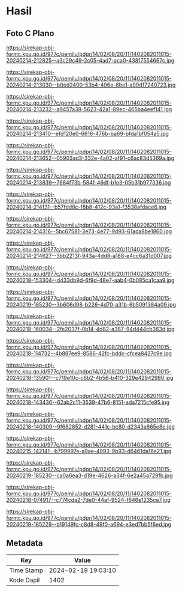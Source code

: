 # Hasil

## Foto C Plano

https://sirekap-obj-formc.kpu.go.id/977c/pemilu/pdpr/14/02/08/20/11/1402082011015-20240214-212825--a3c29c49-2c05-4ad7-aca0-43817554667c.jpg

https://sirekap-obj-formc.kpu.go.id/977c/pemilu/pdpr/14/02/08/20/11/1402082011015-20240214-213030--b0ed2400-53b4-496e-8be1-a99d17240723.jpg

https://sirekap-obj-formc.kpu.go.id/977c/pemilu/pdpr/14/02/08/20/11/1402082011015-20240214-213232--a9457a38-5623-42a1-89ec-465ba4eef141.jpg

https://sirekap-obj-formc.kpu.go.id/977c/pemilu/pdpr/14/02/08/20/11/1402082011015-20240214-213410--efd120e0-6616-476b-ba69-bfda1bf054a5.jpg

https://sirekap-obj-formc.kpu.go.id/977c/pemilu/pdpr/14/02/08/20/11/1402082011015-20240214-213652--05903ad3-332e-4a02-af91-c6ac83d5369a.jpg

https://sirekap-obj-formc.kpu.go.id/977c/pemilu/pdpr/14/02/08/20/11/1402082011015-20240214-213839--7684f73b-584f-46df-b1e3-05b31b977336.jpg

https://sirekap-obj-formc.kpu.go.id/977c/pemilu/pdpr/14/02/08/20/11/1402082011015-20240214-214131--b57fdd8c-f8b8-412c-93a1-f3538afdace6.jpg

https://sirekap-obj-formc.kpu.go.id/977c/pemilu/pdpr/14/02/08/20/11/1402082011015-20240214-214316--5bc67581-3e73-4e77-9d93-61ada8be1860.jpg

https://sirekap-obj-formc.kpu.go.id/977c/pemilu/pdpr/14/02/08/20/11/1402082011015-20240214-214627--3bb2213f-943a-4dd8-a188-e4cc6a31d007.jpg

https://sirekap-obj-formc.kpu.go.id/977c/pemilu/pdpr/14/02/08/20/11/1402082011015-20240218-153304--d433db9d-6f9d-48e7-aab4-0b085ca1caa9.jpg

https://sirekap-obj-formc.kpu.go.id/977c/pemilu/pdpr/14/02/08/20/11/1402082011015-20240219-185230--3b606d98-b226-4d70-a31b-6b5091384a09.jpg

https://sirekap-obj-formc.kpu.go.id/977c/pemilu/pdpr/14/02/08/20/11/1402082011015-20240218-160034--2fe2037f-0b14-4d82-a387-94d444cb363d.jpg

https://sirekap-obj-formc.kpu.go.id/977c/pemilu/pdpr/14/02/08/20/11/1402082011015-20240218-114732--4b887ee9-8586-42fc-bddc-cfcea8427c9e.jpg

https://sirekap-obj-formc.kpu.go.id/977c/pemilu/pdpr/14/02/08/20/11/1402082011015-20240218-135901--c719e10c-c6b2-4b56-b410-329e42942980.jpg

https://sirekap-obj-formc.kpu.go.id/977c/pemilu/pdpr/14/02/08/20/11/1402082011015-20240218-143436--62ab2c11-3539-47b6-8151-ada7215cfe95.jpg

https://sirekap-obj-formc.kpu.go.id/977c/pemilu/pdpr/14/02/08/20/11/1402082011015-20240218-140309--9f682852-d281-441c-bc80-d2343a865e8e.jpg

https://sirekap-obj-formc.kpu.go.id/977c/pemilu/pdpr/14/02/08/20/11/1402082011015-20240215-142141--b799997e-a9ae-4993-9b93-d6461da16e21.jpg

https://sirekap-obj-formc.kpu.go.id/977c/pemilu/pdpr/14/02/08/20/11/1402082011015-20240219-185230--ca0a6ea3-d19e-4626-a34f-6e2a45a729fb.jpg

https://sirekap-obj-formc.kpu.go.id/977c/pemilu/pdpr/14/02/08/20/11/1402082011015-20240218-074917--c774cda2-7de0-44af-9524-f646e1235ce7.jpg

https://sirekap-obj-formc.kpu.go.id/977c/pemilu/pdpr/14/02/08/20/11/1402082011015-20240219-185229--b19149fc-c8d8-49f0-a694-e3ed7bb5f6ed.jpg


## Metadata

| Key        | Value               |
| ---------- | ------------------- |
| Time Stamp | 2024-02-19 19:03:10 |
| Kode Dapil | 1402                |



